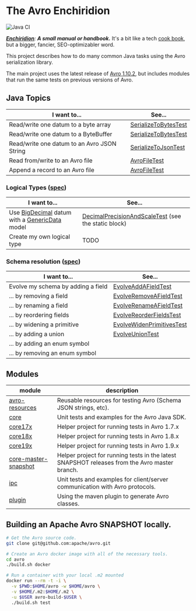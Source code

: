 The Avro Enchiridion
==============================================================================

![Java CI](https://github.com/RyanSkraba/avro-enchiridion/workflows/Java%20CI/badge.svg)

_[**Enchiridion**](https://en.wikipedia.org/wiki/Enchiridion): **A small manual or handbook.**_  It's a bit like a tech [cook book](https://www.oreilly.com/search/?query=cookbook), but a bigger, fancier, SEO-optimizabler word.

<!-- 2020/05/25: 920 O'Reilly results
     2020/06/05: 4758 O'Reilly results (but changed the search URL)
     2020/07/30: 5043 O'Reilly results
     2022/01/25: 5164 O'Reilly results -->

This project describes how to do many common Java tasks using the Avro serialization library.

The main project uses the latest release of [Avro 1.10.2](https://mvnrepository.com/artifact/org.apache.avro/avro/1.10.2), but includes modules that run the same tests on previous versions of Avro.

Java Topics
------------------------------------------------------------------------------

| I want to...                                | See...                 |
|---------------------------------------------|------------------------|
| Read/write one datum to a byte array        | [SerializeToBytesTest] |
| Read/write one datum to a ByteBuffer        | [SerializeToBytesTest] |
| Read/write one datum to an Avro JSON String | [SerializeToJsonTest]  |
| Read from/write to an Avro file             | [AvroFileTest]         |
| Append a record to an Avro file             | [AvroFileTest]         |

[SerializeToBytesTest]: core/src/test/java/com/skraba/avro/enchiridion/core/SerializeToBytesTest.java
[SerializeToJsonTest]: core/src/test/java/com/skraba/avro/enchiridion/core/SerializeToJsonTest.java
[AvroFileTest]: core/src/test/java/com/skraba/avro/enchiridion/core/file/AvroFileTest.java

### Logical Types ([spec][AvroSpecLogicalType])

| I want to...                                                               | See...                                                |
|----------------------------------------------------------------------------|-------------------------------------------------------|
| Use [BigDecimal][BigDecimal] datum with a [GenericData][GenericData] model | [DecimalPrecisionAndScaleTest] (see the static block) |
| Create my own logical type                                                 | TODO                                                  |

[AvroSpecLogicalType]: https://avro.apache.org/docs/current/spec.html#Logical+Types
[BigDecimal]: https://docs.oracle.com/en/java/javase/11/docs/api/java.base/java/math/BigDecimal.html
[GenericData]: https://avro.apache.org/docs/current/api/java/org/apache/avro/generic/GenericData.html
[DecimalPrecisionAndScaleTest]: core/src/test/java/com/skraba/avro/enchiridion/core/logical/DecimalPrecisionAndScaleTest.java

### Schema resolution ([spec][AvroSpecSchemaResolution])

| I want to...                       | See...                      |
|------------------------------------|-----------------------------|
| Evolve my schema by adding a field | [EvolveAddAFieldTest]       |
| ... by removing a field            | [EvolveRemoveAFieldTest]    |
| ... by renaming a field            | [EvolveRenameAFieldTest]    |
| ... by reordering fields           | [EvolveReorderFieldsTest]   |
| ... by widening a primitive        | [EvolveWidenPrimitivesTest] |
| ... by adding a union              | [EvolveUnionTest]           |
| ... by adding an enum symbol       |                             |
| ... by removing an enum symbol     |                             |

[AvroSpecSchemaResolution]: https://avro.apache.org/docs/current/spec.html#Schema+Resolution
[EvolveAddAFieldTest]: core/src/test/java/com/skraba/avro/enchiridion/core/evolution/EvolveAddAFieldTest.java
[EvolveRemoveAFieldTest]: core/src/test/java/com/skraba/avro/enchiridion/core/evolution/EvolveRemoveAFieldTest.java
[EvolveRenameAFieldTest]: core/src/test/java/com/skraba/avro/enchiridion/core/evolution/EvolveRenameAFieldTest.java
[EvolveReorderFieldsTest]: core/src/test/java/com/skraba/avro/enchiridion/core/evolution/EvolveReorderFieldsTest.java
[EvolveWidenPrimitivesTest]: core/src/test/java/com/skraba/avro/enchiridion/core/evolution/EvolveWidenPrimitivesTest.java
[EvolveUnionTest]: core/src/test/java/com/skraba/avro/enchiridion/core/evolution/EvolveUnionTest.java

Modules
------------------------------------------------------------------------------

| module                                                 | description                                                                                   |
|--------------------------------------------------------|-----------------------------------------------------------------------------------------------|
| [avro-resources](avro-resources/readme.md)             | Reusable resources for testing Avro (Schema JSON strings, etc).                               |
| [core](core/readme.md)                                 | Unit tests and examples for the Avro Java SDK.                                                |
| [core17x](core17x/readme.md)                           | Helper project for running tests in Avro 1.7.x                                                |
| [core18x](core18x/readme.md)                           | Helper project for running tests in Avro 1.8.x                                                |
| [core19x](core19x/readme.md)                           | Helper project for running tests in Avro 1.9.x                                                |
| [core-master-snapshot](core-master-snapshot/readme.md) | Helper project for running tests in the latest SNAPSHOT releases from the Avro master branch. |
| [ipc](ipc/readme.md)                                   | Unit tests and examples for client/server communication with Avro protocols.                  |
| [plugin](plugin/readme.md)                             | Using the maven plugin to generate Avro classes.                                              |

Building an Apache Avro SNAPSHOT locally.
------------------------------------------------------------------------------

```bash
# Get the Avro source code.
git clone git@github.com:apache/avro.git

# Create an Avro docker image with all of the necessary tools. 
cd avro
./build.sh docker

# Run a container with your local .m2 mounted
docker run --rm -t -i \
  -v $PWD:$HOME/avro -w $HOME/avro \
  -v $HOME/.m2:$HOME/.m2 \
  -u $USER avro-build-$USER \
  ./build.sh test
```
